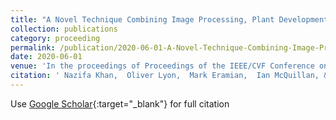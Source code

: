 ```yaml
---
title: "A Novel Technique Combining Image Processing, Plant Development Properties, and the Hungarian Algorithm, to Improve Leaf Detection in Maize"
collection: publications
category: proceeding
permalink: /publication/2020-06-01-A-Novel-Technique-Combining-Image-Processing-Plant-Development-Properties-and-the-Hungarian-Algorithm-to-Improve-Leaf-Detection-in-Maize
date: 2020-06-01
venue: 'In the proceedings of Proceedings of the IEEE/CVF Conference on Computer Vision and Pattern Recognition (CVPR) Workshops'
citation: ' Nazifa Khan,  Oliver Lyon,  Mark Eramian,  Ian McQuillan, &quot;A Novel Technique Combining Image Processing, Plant Development Properties, and the Hungarian Algorithm, to Improve Leaf Detection in Maize.&quot; In the proceedings of Proceedings of the IEEE/CVF Conference on Computer Vision and Pattern Recognition (CVPR) Workshops, 2020.'
---
```

Use [Google Scholar](https://scholar.google.com/scholar?q=A+Novel+Technique+Combining+Image+Processing,+Plant+Development+Properties,+and+the+Hungarian+Algorithm,+to+Improve+Leaf+Detection+in+Maize){:target="_blank"} for full citation